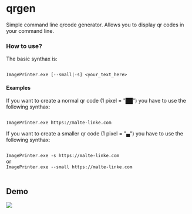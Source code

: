 # qrgen
Simple command line qrcode generator. Allows you to display qr codes in your command line.

### How to use?

The basic synthax is:

<code>
ImagePrinter.exe [--small|-s] &lt;your_text_here&gt;
</code>

#### Examples

If you want to create a normal qr code (1 pixel = "██") you have to use the following synthax:

<code>
ImagePrinter.exe https://malte-linke.com
</code>

If you want to create a smaller qr code (1 pixel = "▄") you have to use the following synthax:

<code>
ImagePrinter.exe -s https://malte-linke.com
</code>
or

<code>
ImagePrinter.exe --small https://malte-linke.com
</code>

<br>

## Demo

<img src="https://i.imgur.com/nnZzyvV.gif">
